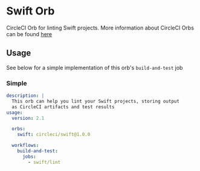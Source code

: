# Swift Orb

CircleCI Orb for linting Swift projects. More information about CircleCI Orbs can be found [here](https://circleci.com/orbs/)

## Usage

See below for a simple implementation of this orb's `build-and-test` job

### Simple

```yaml
description: |
  This orb can help you lint your Swift projects, storing output
  as CircleCI artifacts and test results
usage:
  version: 2.1

  orbs:
    swift: circleci/swift@1.0.0

  workflows:
    build-and-test:
      jobs:
        - swift/lint
```
